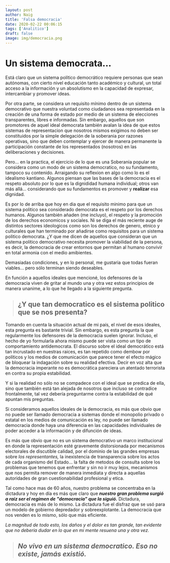 ```yaml
---
layout: post
author: Naig
title: 'Falsa democracia'
date: 2020-02-22 00:06:15
tags: ['Analitico']
draft: false
image: img/democracia.png
---
```


# Un sistema democrata...

Está claro que un sistema político democrático requiere personas que sean autónomas, con cierto nivel educación tanto académico y cultural, un total acceso a la información y un absolutismo en la capacidad de expresar, intercambiar y promover ideas.

Por otra parte, se considera un requisito mínimo dentro de un sistema democrativo que nuestra voluntad como ciudadanos sea representada en la creación de una forma de estado por medio de un sistema de elecciones transparentes, libres e informadas. Sin embargo, aquellos que son promotores de aquel ideal democrata también avalan la idea de que estos sistemas de representacion que nosotros mismos exigimos no deben ser constituidos por la simple delegación de la soberania por razones operativas, sino que deben contemplar y ejercer de manera permanente la participación constante de los representados (nosotros) en las deliberaciones y decisiones.

Pero... en la practica, el ejercicio de lo que es una Soberania popular se considera como un modo de un sistema democratico, no su fundamento, tampoco su contenido. Arraigando su reflexion en algo como lo es el idealismo kantiano. Algunos piensan que las bases de la democracia es el respeto absoluto por lo que es la dignididad humana individual; otros van más allá... considerando que su fundamentos es promover y **realizar** esa dignidad.

Es por lo de arriba que hoy en dia que el requisito minimo para que un sistema politico sea considerado democrata es el respeto por los derechos humanos. Algunos también añaden (me incluyo), el respeto y la promoción de los derechos economicos y sociales. Ni se diga el más reciente auge de distintos sectores ideologicos como son los derechos de genero, etnico y culturales que han terminado por añadirse como requisitos para un sistema politico democrata. ¿Y que me dicen de aquellos que consideran que un sistema politico democrativo necesita promover la viabilidad de la persona, es decir, la democracia de crear entornos que permitan al humano convivir en total armonia con el medio amibientes.

Demasiadas condiciones, y en lo personal, me gustaria que todas fueran viables... pero sólo terminan siendo deseables.

En función a aquellos ideales que mencioné, los defensores de la democracia viven de gritar al mundo una y otra vez estos principios de manera unanime, a lo que he llegado a la siguiente pregunta.

> ## ¿Y que tan democratico es el sistema politico que se nos presenta?

Tomando en cuenta la situación actual de mi país, el nivel de esos ideales, esta pregunta es bastante trivial. Sin embargo, es esta pregunta la que regularmente los defensores de la democracia suelen ignorar. Incluso, el hecho de yo formularla ahora mismo puede ser vista como un tipo de comportamiento antidemocrata. El discurso sobre el ideal democrático está tan incrustado en nuestras raices, es tan repetido como dembow por políticos y los medios de comunicación que parece tener el efecto mágico de bloquear la indagación sobre su realidad efectiva. Decir en voz alta que la democracia imperante no es democrática pareciera un atentado terrorista en contra su propia estabilidad.

Y si la realidad no sólo no se compadece con el ideal que se predica de ella, sino que también está tan alejada de nosotros que incluso se contradice frontalmente, tal vez debería preguntarme contra la estabilidad de qué apuntan mis preguntas.

Si consideramos aquellos ideales de la democracia, es más que obvio que no puede ser llamado democracia a sistemas donde el monopolio privado o estatal en los medios de comunicación es ley, no puede ser llamado democracia donde haya una diferencia en las capacidades individuales de poder acceder a la información y de difunción de ideas.

Es más que obvio que no es un sistema democrativo un marco institucional en donde la representación esté gravemente distorsionada por mecanismos electorales de discutible calidad, por el dominio de las grandes empresas sobre _los representantes,_ la inexistencia de transparencia sobre los actos de cada organismo del Estado... la falta de metodos de consulta sobre los problemas que tenemos que enfrentar y sin no ir muy lejos, mecanismos que nos permita remover de manera inmediata y directa a aquellas autoridades de gran cuestionabilidad profesional y etica.

Tal como hace mas de 60 años, nuestro problema se concentraba en la dictadura y hoy en día es más que claro que **_nuestro gran problema surgió a raiz ser el regimen de "democracia" que la siguió._** Dictadura, democracia es más de lo mismo. La dictadura fue el disfraz que se usó para un modelo de gobierno depredador y sobreexplotante. La democracia que nos venden es lo mismo, sólo que más eficiente.

_La magnitud de todo esto, los daños y el dolor es tan grande, tan evidente que no deberia dudar en lo que en mi mente resuena una y otra vez._

> ## _No vivo en un sistema democratico. Eso no existe, jamás existió._
